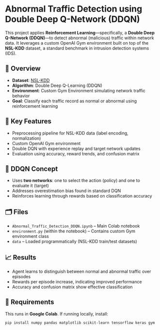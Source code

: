 # Abnormal Traffic Detection using Double Deep Q-Network (DDQN)

This project applies **Reinforcement Learning**—specifically, a **Double Deep Q-Network (DDQN)**—to detect abnormal (malicious) traffic within network data. It leverages a custom OpenAI Gym environment built on top of the **NSL-KDD** dataset, a standard benchmark in intrusion detection systems (IDS).

## 📌 Overview

- **Dataset**: [NSL-KDD](https://www.unb.ca/cic/datasets/nsl.html)
- **Algorithm**: Double Deep Q-Learning (DDQN)
- **Environment**: Custom Gym Environment simulating network traffic behavior
- **Goal**: Classify each traffic record as normal or abnormal using reinforcement learning

## 🚀 Key Features

- Preprocessing pipeline for NSL-KDD data (label encoding, normalization)
- Custom OpenAI Gym environment
- Double DQN with experience replay and target network updates
- Evaluation using accuracy, reward trends, and confusion matrix

## 🧠 DDQN Concept

- Uses **two networks**: one to select the action (policy) and one to evaluate it (target)
- Addresses overestimation bias found in standard DQN
- Reinforces learning through rewards based on classification accuracy

## 🗂️ Files

- `Abnormal_Traffic_Detection_DDQN.ipynb` – Main Colab notebook
- `environment.py` (within the notebook) – Contains custom Gym environment class
- `data` – Loaded programmatically (NSL-KDD train/test datasets)

## 📈 Results

- Agent learns to distinguish between normal and abnormal traffic over episodes
- Rewards per episode increase, indicating improved performance
- Accuracy and confusion matrix show effective classification

## 🔧 Requirements

This runs in **Google Colab**. If running locally, install:

```bash
pip install numpy pandas matplotlib scikit-learn tensorflow keras gym

